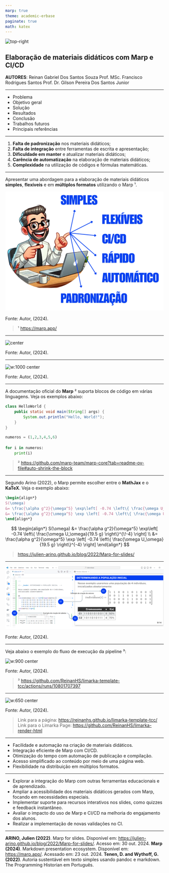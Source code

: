 ```yaml
---
marp: true
theme: academic-erbase
paginate: true
math: katex
---
```


<!-- _class: lead -->

![top-right](https://main--ornate-begonia-abfe87.netlify.app/assets/logo.svg)

## Elaboração de materiais didáticos com Marp e CI/CD

**AUTORES**: Reinan Gabriel Dos Santos Souza
Prof. MSc. Francisco Rodrigues Santos
Prof. Dr. Gilson Pereira Dos Santos Junior

<!-- _footer: '07 de novembro de 2024' -->

---

<!-- _header: Sumário -->

- Problema
- Objetivo geral
- Solução
- Resultados
- Conclusão
- Trabalhos futuros
- Principais referências

---

<!-- _header: PROBLEMA -->

1. **Falta de padronização** nos materiais didáticos;
2. **Falta de integração** entre ferramentas de escrita e apresentação;
3. **Dificuldade em manter** e atualizar materiais didáticos;
4. **Carência de automatização** na elaboração de materiais didáticos;
5. **Complexidade** na utilização de códigos e fórmulas matemáticas.

---

<!-- _header: OBJETIVO GERAL -->

Apresentar uma abordagem para a elaboração de materiais didáticos **simples**, **flexíveis** e em **múltiplos formatos** utilizando o Marp ¹.

![w:500 center](https://raw.githubusercontent.com/ReinanHS/marp-erbase-presentation/refs/heads/master/img/ilustracao_objetivos.png)

<c>Fonte: Autor, (2024).</c>

> ¹ https://marp.app/

---
<!-- _class: image_with_font -->
<!-- _header: SOLUÇÃO -->

![center](https://mermaid.ink/img/pako:eNpdkEFuwjAQRa8y8houkEUlSFq6QUJq1Y2TxRAPxML2pI5NVSFO00UPwsU6hAi19Wrmz_NfvJNq2ZAq1D5i38FrVQeQt9CLnDgCOdxyRPCYKFp0QB7WGA-GP0ID8_kDLLXsPbQcjhQTAd_vV3Zw1lBz61yOfKlXNnV5O4XlGFZTCIs2WQ7DdKzG46Mu2ffW4eX78sVgeLjV_qWe9CZvnW0nKjBI5bNUbnD_D13pN5SCX30Y37M98tComfIUPVojSk7XT7VKHXmqVSGjoR1ml2pVh7OgKI5ePkOrihQzzVTkvO9UsUM3yJZ7I9Yqi6LW31MyVsSub9JH9-cf4tKC1A?type=png)

Fonte: Autor, (2024).

---

<!-- _class: image_with_font -->
<!-- _header: EXEMPLO DE ELABORAÇÃO DE MATERIAIS DIDÁTICOS PELO MARP  -->

![w:1000 center](https://gitlab.com/reinanhs/repo-slide-presentation/-/raw/main/imagens/tcc/exemplo-do-marp-slide.png)

Fonte: Autor, (2024).

---

<!-- _header: EXEMPLO DE BLOCO DE CÓDIGO  -->

A documentação oficial do **Marp** ² suporta blocos de código em várias linguagens. Veja os exemplos abaixo:

```java
class HelloWorld {
    public static void main(String[] args) {
        System.out.println("Hello, World!"); 
    }
}
```

```python
numeros = (1,2,3,4,5,6)

for i in numeros:
    print(i)
```

> ² https://github.com/marp-team/marp-core?tab=readme-ov-file#auto-shrink-the-block

---

<!-- _header: EXPRESSÕES MATEMÁTICAS  -->

Segundo Arino (2022), o Marp permite escolher entre o **MathJax** e o **KaTeX**. Veja o exemplo abaixo:

```tex
\begin{align*}
S(\omega) 
&= \frac{\alpha g^2}{\omega^5} \exp\left[ -0.74 \left\{ \frac{\omega U_\omega}{19.5 g} \right\}^{\!-4} \right] \\
&= \frac{\alpha g^2}{\omega^5} \exp \left[ -0.74 \left\{ \frac{\omega U_\omega}{19.5 g} \right\}^{-4} \right]
\end{align*}
```

$$
\begin{align*}
S(\omega) 
&= \frac{\alpha g^2}{\omega^5} \exp\left[ -0.74 \left\{ \frac{\omega U_\omega}{19.5 g} \right\}^{\!-4} \right] \\
&= \frac{\alpha g^2}{\omega^5} \exp \left[ -0.74 \left\{ \frac{\omega U_\omega}{19.5 g} \right\}^{-4} \right]
\end{align*}
$$

> https://julien-arino.github.io/blog/2022/Marp-for-slides/

---

<!-- _class: image_with_font -->
<!-- _header: EXEMPLO DE ESCRITA DO SLIDE EM MARKDOWN  -->

![w:1200 center](https://raw.githubusercontent.com/ReinanHS/marp-erbase-presentation/refs/heads/master/img/exemplo-vetor.png)

Fonte: Autor, (2024).

---
<!-- _header: PIPELINE PARA AUTOMATIZAR A COMPILAÇÃO E PUBLICAÇÃO -->

Veja abaixo o exemplo do fluxo de execução da pipeline ³:

![w:900 center](https://gitlab.com/reinanhs/repo-slide-presentation/-/raw/main/imagens/tcc/github-action-pipeline.png)

<c>Fonte: Autor, (2024).</c>

> ³ https://github.com/ReinanHS/limarka-template-tcc/actions/runs/10801707397

---
<!-- _class: image_with_font -->
<!-- _header: RESULTADO DA PÁGINA DE PUBLICAÇÃO GERADO PELO CI/CD -->

![w:650 center](https://gitlab.com/reinanhs/repo-slide-presentation/-/raw/main/imagens/tcc/limarka-page.png)

Fonte: Autor, (2024).

> Link para a página: https://reinanhs.github.io/limarka-template-tcc/
> Link para o Limarka Page: https://github.com/ReinanHS/limarka-render-html

---

<!-- _header: CONCLUSÃO -->

- Facilidade e automação na criação de materiais didáticos.
- Integração eficiente de Marp com CI/CD.
- Otimização do tempo com automação de publicação e compilação.
- Acesso simplificado ao conteúdo por meio de uma página web.
- Flexibilidade na distribuição em múltiplos formatos.

---

<!-- _header: TRABALHOS FUTUROS -->

- Explorar a integração do Marp com outras ferramentas educacionais e de aprendizado.
- Ampliar a acessibilidade dos materiais didáticos gerados com Marp, focando em necessidades especiais.
- Implementar suporte para recursos interativos nos slides, como quizzes e feedback instantâneo.
- Avaliar o impacto do uso de Marp e CI/CD na melhoria do engajamento dos alunos.
- Realizar a implementação de novas validações no CI.

---

<!-- _header: PRINCIPAIS REFERÊNCIAS -->

**ARINO, Julien (2022)**. Marp for slides. Disponível em: https://julien-arino.github.io/blog/2022/Marp-for-slides/. Acesso em: 30 out. 2024.
**Marp (2024)**. Markdown presentation ecosystem. Disponível em: https://marp.app/. Acessado em: 23 out. 2024.
**Tenen, D. and Wythoff, G. (2022)**. Autoria sustentável em texto simples usando pandoc e markdown. The Programming Historian em Português.
